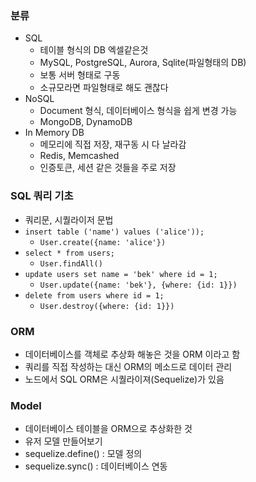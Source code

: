 ### 분류
- SQL 
	- 테이블 형식의 DB 엑셀같은것
	- MySQL, PostgreSQL, Aurora, Sqlite(파일형태의 DB)
	- 보통 서버 형태로 구동
	- 소규모라면 파일형태로 해도 괜찮다
- NoSQL
	- Document 형식, 데이터베이스 형식을 쉽게 변경 가능
	- MongoDB, DynamoDB
- In Memory DB
	- 메모리에 직접 저장, 재구동 시 다 날라감
	- Redis, Memcashed
	- 인증토큰, 세션 같은 것들을 주로 저장

### SQL 쿼리 기초
- 쿼리문, 시퀄라이저 문법
- ```insert table ('name') values ('alice'));```
	- ```User.create({name: 'alice'})```
- ```select * from users;```
	- ```User.findAll()```
- ```update users set name = 'bek' where id = 1;```
	- ```User.update({name: 'bek'}, {where: {id: 1}})```
- ```delete from users where id = 1;```
	- ```User.destroy({where: {id: 1}})```

### ORM
- 데이터베이스를 객체로 추상화 해놓은 것을 ORM 이라고 함
- 쿼리를 직접 작성하는 대신 ORM의 메소드로 데이터 관리
- 노드에서 SQL ORM은 시퀄라이져(Sequelize)가 있음

### Model
- 데이터베이스 테이블을 ORM으로 추상화한 것
- 유저 모델 만들어보기
- sequelize.define() : 모델 정의
- sequelize.sync() : 데이터베이스 연동